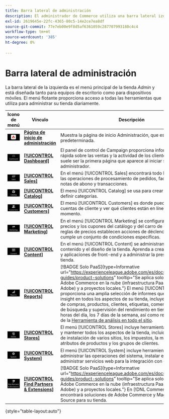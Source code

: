 ```yaml
---
title: Barra lateral de administración
description: El administrador de Commerce utiliza una barra lateral izquierda para acceder al menú principal. Los comerciantes pueden acceder a todas las herramientas de administración necesarias para configurar y gestionar su tienda.
exl-id: 2619645e-22fc-4365-80c5-14e2ce7ea8df
source-git-commit: 77e7eb00e9f8d5af6361059c287707993180c4c4
workflow-type: tm+mt
source-wordcount: '385'
ht-degree: 0%

---
```


# Barra lateral de administración

La barra lateral de la izquierda es el menú principal de la tienda _Admin_ y está diseñada tanto para equipos de escritorio como para dispositivos móviles. El menú flotante proporciona acceso a todas las herramientas que utiliza para administrar su tienda diariamente.

| Icono de menú | Vínculo | Descripción |
| --------- | ---- | ----------- |
| ![Icono de la barra lateral del administrador](./assets/icon-admin-sidebar-logo.png) | **[Página de inicio de administración](../configuration-reference/advanced/admin.md)** | Muestra la página de inicio Administración, que es el panel de forma predeterminada. |
| ![Menú del panel](./assets/icon-admin-sidebar-dashboard.png) | **[[!UICONTROL Dashboard]](admin-dashboard.md)** | El panel de control de Campaign proporciona información general rápida sobre las ventas y la actividad de los clientes en su tienda y suele ser la primera página que aparece al iniciar sesión en el administrador. |
| ![Menú de ventas](./assets/icon-admin-sidebar-sales.png) | **[[!UICONTROL Sales]](../stores-purchase/sales-menu.md)** | En el menú [!UICONTROL Sales] encontrará todo lo relacionado con las operaciones de procesamiento de pedidos, facturas, envíos, notas de abono y transacciones. |
| ![Menú de catálogo](./assets/icon-admin-sidebar-catalog.png) | **[[!UICONTROL Catalog]](../catalog/catalog-menu.md)** | El menú [!UICONTROL Catalog] se usa para crear productos y definir categorías. |
| ![Menú de clientes](./assets/icon-admin-sidebar-customers.png) | **[[!UICONTROL Customers]](../customers/customers-introduction.md)** | El menú [!UICONTROL Customers] es donde puede administrar las cuentas de cliente y ver qué clientes están en línea en este momento. |
| ![Menú de marketing](./assets/icon-admin-sidebar-marketing.png) | **[[!UICONTROL Marketing]](../merchandising-promotions/marketing-menu.md)** | En el menú [!UICONTROL Marketing] se configuran las reglas de precios y los cupones del catálogo y del carro de compras. Las reglas de precios establecen acciones de déclencheur cuando se cumple un conjunto de condiciones específicas. |
| ![Menú de contenido](./assets/icon-admin-sidebar-content.png) | **[[!UICONTROL Content]](../content-design/content-menu.md)** | En el menú [!UICONTROL Content] se administran los elementos de contenido y el diseño de la tienda. Aprenda a crear páginas, bloques y aplicaciones de front-end y a administrar la presentación de su tienda. |
| ![Menú Informes](./assets/icon-admin-sidebar-reports.png) | **[[!UICONTROL Reports]](reports-menu.md)** | [!BADGE Solo PaaS]{type=Informative url="https://experienceleague.adobe.com/es/docs/commerce/user-guides/product-solutions" tooltip="Se aplica solo a proyectos de Adobe Commerce en la nube (infraestructura PaaS administrada por Adobe) y a proyectos locales."} El menú [!UICONTROL Reports] proporciona una amplia selección de informes que le proporcionan insight en todos los aspectos de su tienda, incluyendo ventas, carro de compras, productos, clientes, etiquetas, comentarios, términos de búsqueda y supervisión del rendimiento en tiempo real las 24 horas del día, los 7 días de la semana, así como recomendaciones de la [Herramienta de análisis en todo el sitio](https://experienceleague.adobe.com/es/docs/commerce-operations/tools/site-wide-analysis-tool/intro). |
| ![Menú de tiendas](./assets/icon-admin-sidebar-stores.png) | **[[!UICONTROL Stores]](../stores-purchase/stores-menu.md)** | El menú [!UICONTROL Stores] incluye herramientas para configurar y mantener todos los aspectos de la tienda, incluidas las opciones de instalación de varios sitios, los impuestos, la moneda, los atributos de productos y los grupos de clientes. |
| ![Menú del sistema](./assets/icon-admin-sidebar-system.png) | **[[!UICONTROL System]](../systems/system-menu.md)** | El menú [!UICONTROL System] incluye herramientas para administrar las operaciones del sistema, instalar extensiones y administrar servicios web para la integración con otras aplicaciones. |
| ![Buscar extensiones](./assets/icon-admin-sidebar-extensions.png) | **[[!UICONTROL Find Partners & Extensions]](commerce-marketplace.md)** | [!BADGE Solo PaaS]{type=Informative url="https://experienceleague.adobe.com/es/docs/commerce/user-guides/product-solutions" tooltip="Se aplica solo a proyectos de Adobe Commerce en la nube (infraestructura PaaS administrada por Adobe) y a proyectos locales."} En [!DNL Commerce Marketplace] encontrará soluciones de Adobe Commerce y Magento Open Source para su tienda. |

{style="table-layout:auto"}
